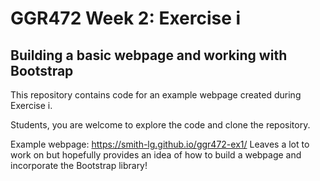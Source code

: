 # GGR472 Week 2: Exercise i
## Building a basic webpage and working with Bootstrap
This repository contains code for an example webpage created during Exercise i.

Students, you are welcome to explore the code and clone the repository.

Example webpage: https://smith-lg.github.io/ggr472-ex1/
Leaves a lot to work on but hopefully provides an idea of how to build a webpage and incorporate the Bootstrap library!